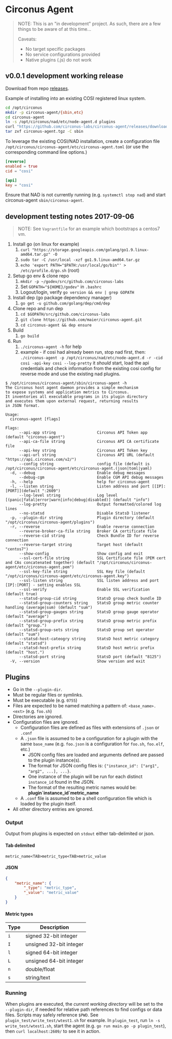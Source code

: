 # Circonus Agent

>NOTE: This is an "in development" project. As such, there are a few things to be aware of at this time...
>
> Caveats:
> * No target specific packages
> * No service configurations provided
> * Native plugins (.js) do not work

## v0.0.1 development working release

Download from repo [releases](https://github.com/circonus-labs/circonus-agent/releases).

Example of installing into an existing COSI registered linux system.

```sh
cd /opt/circonus
mkdir -p circonus-agent/{sbin,etc}
cd circonus-agent
ln -s /opt/circonus/nad/etc/node-agent.d plugins
curl "https://github.com/circonus-labs/circonus-agent/releases/download/v0.1.0/circonus-agent_0.0.1_linux_64-bit.tar.gz" -o circonus-agent.tgz
tar zxf circonus-agent.tgz -C sbin
```
To leverage the existing COSI/NAD installation, create a configuration file `/opt/circonus/circonus-agent/etc/circonus-agent.toml` (or use the corresponding command line options.)

```toml
[reverse]
enabled = true
cid = "cosi"

[api]
key = "cosi"
```

Ensure that NAD is not currently running (e.g. `systemctl stop nad`) and start circonus-agent `sbin/circonus-agent`.

## development testing notes 2017-09-06

> NOTE: See `Vagrantfile` for an example which bootstraps a centos7 vm.

1. Install go (on linux for example)
    1. `curl "https://storage.googleapis.com/golang/go1.9.linux-amd64.tar.gz" -O`
    1. `sudo tar -C /usr/local -xzf go1.9.linux-amd64.tar.gz`
    1. `echo 'export PATH="$PATH:/usr/local/go/bin"' > /etc/profile.d/go.sh` (root)
1. Setup go env & clone repo
    1. `mkdir -p ~/godev/src/github.com/circonus-labs`
    1. Set `GOPATH="${HOME}/godev"` in `.bashrc`
    1. Logout/login, verify `go version && env | grep GOPATH`
1. Install dep (go package dependency manager)
    1. `go get -u github.com/golang/dep/cmd/dep`
1. Clone repo and run dep
    1. `cd $GOPATH/src/github.com/circonus-labs`
    1. `git clone https://github.com/maier/circonus-agent.git`
    1. `cd circonus-agent && dep ensure`
1. Build
    1. `go build`
1. Run
    1. `./circonus-agent -h` for help
    1. example - if cosi had already been run, stop nad first, then: `./circonus-agent -p /opt/circonus/nad/etc/node-agent.d -r -cid cosi -api-key cosi --log-pretty` it _should_ start, load the api credentials and check information from the existing cosi config for reverse mode and use the existing nad plugins.

```
$ /opt/circonus/circonus-agent/sbin/circonus-agent -h
The Circonus host agent daemon provides a simple mechanism
to expose systems and application metrics to Circonus.
It inventories all executable programs in its plugin directory
and executes them upon external request, returning results
in JSON format.

Usage:
  circonus-agent [flags]

Flags:
      --api-app string                  Circonus API Token app (default "circonus-agent")
      --api-ca-file string              Circonus API CA certificate file
      --api-key string                  Circonus API Token key
      --api-url string                  Circonus API URL (default "https://api.circonus.com/v2/")
      --config string                   config file (default is /opt/circonus/circonus-agent/etc/circonus-agent.(json|toml|yaml)
  -d, --debug                           Enable debug messages
      --debug-cgm                       Enable CGM API debug messages
  -h, --help                            help for circonus-agent
  -l, --listen string                   Listen address and port [[IP]:[PORT]](default ":2609")
      --log-level string                Log level [(panic|fatal|error|warn|info|debug|disabled)] (default "info")
      --log-pretty                      Output formatted/colored log lines
      --no-statsd                       Disable StatsD listener
  -p, --plugin-dir string               Plugin directory (default "/opt/circonus/circonus-agent/plugins")
  -r, --reverse                         Enable reverse connection
      --reverse-broker-ca-file string   Broker CA certificate file
      --reverse-cid string              Check Bundle ID for reverse connection
      --reverse-target string           Target host (default "centos7")
      --show-config                     Show config and exit
      --ssl-cert-file string            SSL Certificate file (PEM cert and CAs concatenated together) (default "/opt/circonus/circonus-agent/etc/circonus-agent.pem")
      --ssl-key-file string             SSL Key file (default "/opt/circonus/circonus-agent/etc/circonus-agent.key")
      --ssl-listen string               SSL listen address and port [IP]:[PORT] - setting enables SSL
      --ssl-verify                      Enable SSL verification (default true)
      --statsd-group-cid string         StatsD group check bundle ID
      --statsd-group-counters string    StatsD group metric counter handling (average|sum) (default "sum")
      --statsd-group-gauges string      StatsD group gauge operator (default "average")
      --statsd-group-prefix string      StatsD group metric prefix (default "group.")
      --statsd-group-sets string        StatsD group set operator (default "sum")
      --statsd-host-cateogry string     StatsD host metric category (default "statsd")
      --statsd-host-prefix string       StatsD host metric prefix (default "host.")
      --statsd-port string              StatsD port (default "8125")
  -V, --version                         Show version and exit
```


## Plugins

* Go in the `--plugin-dir`.
* Must be regular files or symlinks.
* Must be executable (e.g. `0755`)
* Files are expected to be named matching a pattern of: `<base_name>.<ext>` (e.g. `foo.sh`)
* Directories are ignored.
* Configuration files are ignored.
    * Configuration files are defined as files with extensions of `.json` or `.conf`
    * A `.json` file is assumed to be a configuration for a plugin with the same `base_name` (e.g. `foo.json` is a configuration for `foo.sh`, `foo.elf`, etc.)
        * JSON config files are loaded and arguments defined are passed to the plugin instance(s).
        * The format for JSON config files is: `{"instance_id": ["arg1", "arg2", ...], ...}`.
        * One instance of the plugin will be run for each distinct `instance_id` found in the JSON.
        * The format of the resulting metric names would be: **plugin\`instance_id\`metric_name**
    * A `.conf` file is assumed to be a shell configuration file which is loaded by the plugin itself.
* All other directory entries are ignored.

### Output

Output from plugins is expected on `stdout` either tab-delimited or json.

#### Tab delimited

`metric_name<TAB>metric_type<TAB>metric_value`

#### JSON

```json
{
    "metric_name": {
        "_type": "metric_type",
        "_value": "metric_value"
    }
}
```

#### Metric types

| Type | Description             |
| ---- | ----------------------- |
| `i`  | signed 32-bit integer   |
| `I`  | unsigned 32-bit integer |
| `l`  | signed 64-bit integer   |
| `L`  | unsigned 64-bit integer |
| `n`  | double/float            |
| `s`  | string/text             |

### Running

When plugins are executed, the _current working directory_ will be set to the `--plugin-dir`, if needed for relative path references to find configs or data files. Scripts may safely reference `$PWD`. See `plugin_test/write_test/wtest1.sh` for example. In `plugin_test`, run `ln -s write_test/wtest1.sh`, start the agent (e.g. `go run main.go -p plugin_test`), then `curl localhost:2609/` to see it in action.
